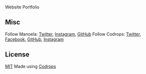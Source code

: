 Website Portfolio














## Misc
Follow Manoela: [Twitter](https://twitter.com/crnacura), [Instagram](https://www.instagram.com/manoela.ilic), [GitHub](https://github.com/crnacura) 
Follow Codrops: [Twitter](http://www.twitter.com/codrops), [Facebook](http://www.facebook.com/codrops), [GitHub](https://github.com/codrops), [Instagram](https://www.instagram.com/codropsss/)
## License
[MIT](LICENSE)
Made using [Codrops](http://www.codrops.com)





